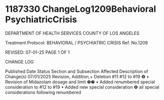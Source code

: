 # 1187330 ChangeLog1209Behavioral PsychiatricCrisis

DEPARTMENT OF HEALTH SERVICES 
COUNTY OF LOS ANGELES 
 
Treatment Protocol:  BEHAVIORAL / PSYCHIATRIC CRISIS Ref. No.1209  
 
 
 
 
 
 
REVISED: 07-01-25 PAGE 1 OF 1 
 
CHANGE LOG 
 
Published 
Date 
Status Section and 
Subsection Affected 
Description of Change(s) 
07/01/2025 Revision, 
Addition,+ 
Deletion 
#11 
#12 to #19 
❽ 
• Revision of Midazolam dosage 
and limit ❺❼ 
• Added renumbered special 
consideration to #12 to #19 
• Added new special 
consideration ❽ all special 
considerations following 
renumbered
